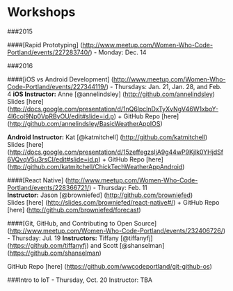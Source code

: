 Workshops
=========================

###2015

####[Rapid Prototyping] (http://www.meetup.com/Women-Who-Code-Portland/events/227283740/) - Monday: Dec. 14

###2016

####[iOS vs Android Development] (http://www.meetup.com/Women-Who-Code-Portland/events/227344119/) - Thursdays: Jan. 21, Jan. 28, and Feb. 4
**iOS Instructor:** Anne [@annelindsley] (http://github.com/annelindsley)  
Slides [here] (http://docs.google.com/presentation/d/1nQ6lpclnDxTyXvNgV46W1xboY-4l6col9Np0VpRByOU/edit#slide=id.p) + GitHub Repo [here] (http://github.com/annelindsley/BasicWeatherAppIOS)  

**Android Instructor:** Kat [@katmitchell] (http://github.com/katmitchell)  
Slides [here] (http://docs.google.com/presentation/d/15zeffegzsIjA9g44wP9Kjlk0YHjdSf6VQvqV5u3rsCI/edit#slide=id.p) + GitHub Repo [here] (http://github.com/katmitchell/ChickTechWeatherAppAndroid)

####[React Native] (http://www.meetup.com/Women-Who-Code-Portland/events/228366721/) - Thursday: Feb. 11  
**Instructor:** Jason [@browniefed] (http://github.com/browniefed)  
Slides [here] (http://slides.com/browniefed/react-native#/) + GitHub Repo [here] (http://github.com/browniefed/forecast)

####[Git, GitHub, and Contributing to Open Source] (http://www.meetup.com/Women-Who-Code-Portland/events/232406726/) - Thursday: Jul. 19
**Instructors:** Tiffany [@tiffanyfj] (https://github.com/tiffanyfj) and Scott [@shanselman] (https://github.com/shanselman)

GitHub Repo [here] (https://github.com/wwcodeportland/git-github-os)

###Intro to IoT - Thursday, Oct. 20
Instructor: TBA
